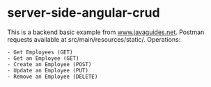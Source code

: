 # server-side-angular-crud

This is a backend basic example from www.javaguides.net.
Postman requests available at src/main/resources/static/.
Operations:
    
    - Get Employees (GET)
    - Get an Employee (GET)
    - Create an Employee (POST)
    - Update an Employee (PUT)
    - Remove an Employee (DELETE)